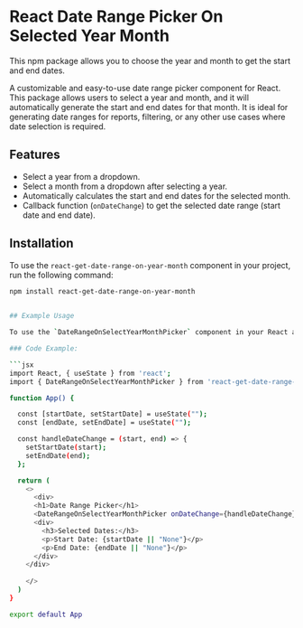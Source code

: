 # React Date Range Picker On Selected Year Month

This npm package allows you to choose the year and month to get the start and end dates.

A customizable and easy-to-use date range picker component for React. This package allows users to select a year and month, and it will automatically generate the start and end dates for that month. It is ideal for generating date ranges for reports, filtering, or any other use cases where date selection is required.

## Features

- Select a year from a dropdown.
- Select a month from a dropdown after selecting a year.
- Automatically calculates the start and end dates for the selected month.
- Callback function (`onDateChange`) to get the selected date range (start date and end date).


## Installation

To use the `react-get-date-range-on-year-month` component in your project, run the following command:

```bash
npm install react-get-date-range-on-year-month
 

## Example Usage

To use the `DateRangeOnSelectYearMonthPicker` component in your React application, import it and provide a callback function for handling the date range change.

### Code Example:

```jsx
import React, { useState } from 'react';
import { DateRangeOnSelectYearMonthPicker } from 'react-get-date-range-on-year-month';

function App() {

  const [startDate, setStartDate] = useState("");
  const [endDate, setEndDate] = useState("");

  const handleDateChange = (start, end) => {
    setStartDate(start);
    setEndDate(end);
  };

  return (
    <>
      <div>
      <h1>Date Range Picker</h1>
      <DateRangeOnSelectYearMonthPicker onDateChange={handleDateChange} />
      <div>
        <h3>Selected Dates:</h3>
        <p>Start Date: {startDate || "None"}</p>
        <p>End Date: {endDate || "None"}</p>
      </div>
    </div>
                  
    </>
  )
}

export default App

